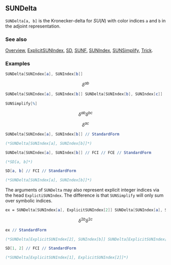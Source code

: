## SUNDelta

`SUNDelta[a, b]`  is the Kronecker-delta for $SU(N)$ with color indices `a` and `b` in the adjoint representation.

### See also

[Overview](Extra/FeynCalc.md), [ExplicitSUNIndex](ExplicitSUNIndex.md), [SD](SD.md), [SUNF](SUNF.md), [SUNIndex](SUNIndex.md), [SUNSimplify](SUNSimplify.md), [Trick](Trick.md).

### Examples

```mathematica
SUNDelta[SUNIndex[a], SUNIndex[b]]
```

$$\delta ^{ab}$$

```mathematica
SUNDelta[SUNIndex[a], SUNIndex[b]] SUNDelta[SUNIndex[b], SUNIndex[c]] 
 
SUNSimplify[%]
```

$$\delta ^{ab} \delta ^{bc}$$

$$\delta ^{ac}$$

```mathematica
SUNDelta[SUNIndex[a], SUNIndex[b]] // StandardForm

(*SUNDelta[SUNIndex[a], SUNIndex[b]]*)
```

```mathematica
SUNDelta[SUNIndex[a], SUNIndex[b]] // FCI // FCE // StandardForm

(*SD[a, b]*)
```

```mathematica
SD[a, b] // FCI // StandardForm

(*SUNDelta[SUNIndex[a], SUNIndex[b]]*)
```

The arguments of `SUNDelta` may also represent explicit integer indices via the head `ExplictiSUNIndex`. The difference is that `SUNSimplify` will only sum over symbolic indices.

```mathematica
ex = SUNDelta[SUNIndex[a], ExplicitSUNIndex[2]] SUNDelta[SUNIndex[a], SUNIndex[b]] SUNDelta[SUNIndex[c], ExplicitSUNIndex[2]] // SUNSimplify
```

$$\delta ^{2b} \delta ^{2c}$$

```mathematica
ex // StandardForm

(*SUNDelta[ExplicitSUNIndex[2], SUNIndex[b]] SUNDelta[ExplicitSUNIndex[2], SUNIndex[c]]*)
```

```mathematica
SD[1, 2] // FCI // StandardForm

(*SUNDelta[ExplicitSUNIndex[1], ExplicitSUNIndex[2]]*)
```